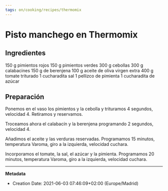 ```yaml
---
tags: on/cooking/recipes/thermomix
---
```

# Pisto manchego en Thermomix
## Ingredientes

150 g pimientos rojos
150 g pimientos verdes
300 g cebollas
300 g calabacines
150 g de berenjena
100 g aceite de oliva virgen extra
400 g tomate triturado
1 cucharadita sal
1 pellizco de pimienta
1 cucharadita de azúcar

## Preparación

Ponemos en el vaso los pimientos y la cebolla y trituramos 4 segundos, velocidad 4. Retiramos y reservamos.

Troceamos ahora el calabacín y la berenjena programando 2 segundos, velocidad 4.

Añadimos el aceite y las verduras reservadas. Programamos 15 minutos, temperatura Varoma, giro a la izquierda, velocidad cuchara.

Incorporamos el tomate, la sal, el azúcar y la pimienta. Programamos 20 minutos, temperatura Varoma, giro a la izquierda, velocidad cuchara.

---
**Metadata**
- Creation Date: 2021-06-03 07:46:09+02:00 (Europe/Madrid)
